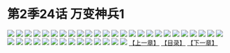 # 第2季24话 万变神兵1
![](https://s1.baozimh.com/scomic/sanyanxiaotianlu-samanhua/0/464-7jxw/1.jpg)
![](https://s1.baozimh.com/scomic/sanyanxiaotianlu-samanhua/0/464-7jxw/2.jpg)
![](https://s1.baozimh.com/scomic/sanyanxiaotianlu-samanhua/0/464-7jxw/3.jpg)
![](https://s1.baozimh.com/scomic/sanyanxiaotianlu-samanhua/0/464-7jxw/4.jpg)
![](https://s1.baozimh.com/scomic/sanyanxiaotianlu-samanhua/0/464-7jxw/5.jpg)
![](https://s1.baozimh.com/scomic/sanyanxiaotianlu-samanhua/0/464-7jxw/6.jpg)
![](https://s1.baozimh.com/scomic/sanyanxiaotianlu-samanhua/0/464-7jxw/7.jpg)
![](https://s1.baozimh.com/scomic/sanyanxiaotianlu-samanhua/0/464-7jxw/8.jpg)
![](https://s1.baozimh.com/scomic/sanyanxiaotianlu-samanhua/0/464-7jxw/9.jpg)
![](https://s1.baozimh.com/scomic/sanyanxiaotianlu-samanhua/0/464-7jxw/10.jpg)
![](https://s1.baozimh.com/scomic/sanyanxiaotianlu-samanhua/0/464-7jxw/11.jpg)
![](https://s1.baozimh.com/scomic/sanyanxiaotianlu-samanhua/0/464-7jxw/12.jpg)
![](https://s1.baozimh.com/scomic/sanyanxiaotianlu-samanhua/0/464-7jxw/13.jpg)
![](https://s1.baozimh.com/scomic/sanyanxiaotianlu-samanhua/0/464-7jxw/14.jpg)
![](https://s1.baozimh.com/scomic/sanyanxiaotianlu-samanhua/0/464-7jxw/15.jpg)
![](https://s1.baozimh.com/scomic/sanyanxiaotianlu-samanhua/0/464-7jxw/16.jpg)
![](https://s1.baozimh.com/scomic/sanyanxiaotianlu-samanhua/0/464-7jxw/17.jpg)
![](https://s1.baozimh.com/scomic/sanyanxiaotianlu-samanhua/0/464-7jxw/18.jpg)
![](https://s1.baozimh.com/scomic/sanyanxiaotianlu-samanhua/0/464-7jxw/19.jpg)
![](https://s1.baozimh.com/scomic/sanyanxiaotianlu-samanhua/0/464-7jxw/20.jpg)
![](https://s1.baozimh.com/scomic/sanyanxiaotianlu-samanhua/0/464-7jxw/21.jpg)
![](https://s1.baozimh.com/scomic/sanyanxiaotianlu-samanhua/0/464-7jxw/22.jpg)
![](https://s1.baozimh.com/scomic/sanyanxiaotianlu-samanhua/0/464-7jxw/23.jpg)
![](https://s1.baozimh.com/scomic/sanyanxiaotianlu-samanhua/0/464-7jxw/24.jpg)
![](https://s1.baozimh.com/scomic/sanyanxiaotianlu-samanhua/0/464-7jxw/25.jpg)
![](https://s1.baozimh.com/scomic/sanyanxiaotianlu-samanhua/0/464-7jxw/26.jpg)
![](https://s1.baozimh.com/scomic/sanyanxiaotianlu-samanhua/0/464-7jxw/27.jpg)
![](https://s1.baozimh.com/scomic/sanyanxiaotianlu-samanhua/0/464-7jxw/28.jpg)
![](https://s1.baozimh.com/scomic/sanyanxiaotianlu-samanhua/0/464-7jxw/29.jpg)
![](https://s1.baozimh.com/scomic/sanyanxiaotianlu-samanhua/0/464-7jxw/30.jpg)
![](https://s1.baozimh.com/scomic/sanyanxiaotianlu-samanhua/0/464-7jxw/31.jpg)
![](https://s1.baozimh.com/scomic/sanyanxiaotianlu-samanhua/0/464-7jxw/32.jpg)
![](https://s1.baozimh.com/scomic/sanyanxiaotianlu-samanhua/0/464-7jxw/33.jpg)
![](https://s1.baozimh.com/scomic/sanyanxiaotianlu-samanhua/0/464-7jxw/34.jpg)
![](https://s1.baozimh.com/scomic/sanyanxiaotianlu-samanhua/0/464-7jxw/35.jpg)
![](https://s1.baozimh.com/scomic/sanyanxiaotianlu-samanhua/0/464-7jxw/36.jpg)
![](https://s1.baozimh.com/scomic/sanyanxiaotianlu-samanhua/0/464-7jxw/37.jpg)
![](https://s1.baozimh.com/scomic/sanyanxiaotianlu-samanhua/0/464-7jxw/38.jpg)
![](https://s1.baozimh.com/scomic/sanyanxiaotianlu-samanhua/0/464-7jxw/39.jpg)
[【上一章】](./464.md)
[【目录】](./README.md)
[【下一章】](./466.md)
